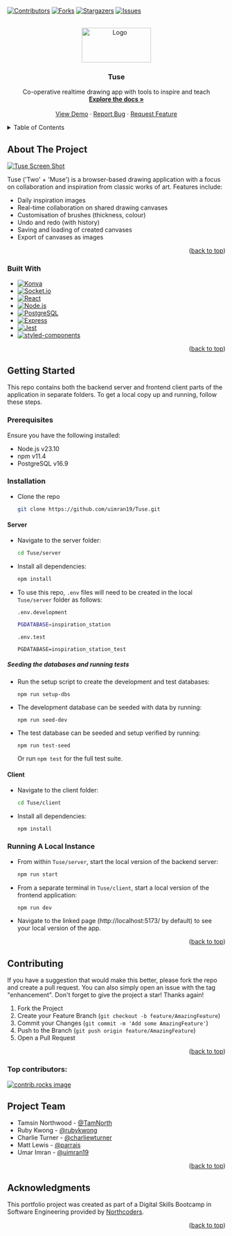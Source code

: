 <a id="readme-top"></a>

<!-- PROJECT SHIELDS -->

[![Contributors][contributors-shield]][contributors-url]
[![Forks][forks-shield]][forks-url]
[![Stargazers][stars-shield]][stars-url]
[![Issues][issues-shield]][issues-url]

<!-- [![project_license][license-shield]][license-url] -->

<!-- PROJECT LOGO -->
<br />
<div align="center">
  <a href="https://github.com/uimran19/Tuse">
    <!-- <img src="images/logo.png" alt="Logo" width="80" height="80"> -->
    <img src="images/tuse_logo.png" alt="Logo" width="160" height="80"> 
  </a>

<h3 align="center">Tuse</h3>

  <p align="center">
    Co-operative realtime drawing app with tools to inspire and teach
    <br />
    <a href="https://github.com/uimran19/Tuse"><strong>Explore the docs »</strong></a>
    <br />
    <br />
    <a href="https://tusemain.netlify.app/">View Demo</a>
    &middot;
    <a href="https://github.com/uimran19/Tuse/issues/new?labels=bug">Report Bug</a>
    &middot;
    <a href="https://github.com/uimran19/Tuse/issues/new?labels=enhancement">Request Feature</a>
  </p>
</div>

<!-- TABLE OF CONTENTS -->
<details>
  <summary>Table of Contents</summary>
  <ol>
    <li>
      <a href="#about-the-project">About The Project</a>
      <ul>
        <li><a href="#built-with">Built With</a></li>
      </ul>
    </li>
    <li>
      <a href="#getting-started">Getting Started</a>
      <ul>
        <li><a href="#prerequisites">Prerequisites</a></li>
        <li><a href="#installation">Installation</a></li>
        <li><a href="#running-a-local-instance">Running a local instance</a></li>
      </ul>
    </li>
    <!-- <li><a href="#usage">Usage</a></li>
    <li><a href="#roadmap">Roadmap</a></li> -->
    <li><a href="#contributing">Contributing</a></li>
    <!-- <li><a href="#license">License</a></li> -->
    <li><a href="#project-team">Project Team</a></li>
    <li><a href="#acknowledgments">Acknowledgments</a></li>
  </ol>
</details>

<!-- ABOUT THE PROJECT -->

## About The Project

[![Tuse Screen Shot][product-screenshot]](https://example.com)

Tuse ('Two' + 'Muse') is a browser-based drawing application with a focus on collaboration and inspiration from classic works of art. Features include:

- Daily inspiration images
- Real-time collaboration on shared drawing canvases
- Customisation of brushes (thickness, colour)
- Undo and redo (with history)
- Saving and loading of created canvases
- Export of canvases as images

<p align="right">(<a href="#readme-top">back to top</a>)</p>

### Built With

- [![Konva][Konva.js]][Konva-url]
- [![Socket.io][Socket.io]][Socketdotio-url]
- [![React][React.dev]][React-url]
- [![Node.js][NodeJS.org]][Node-url]
- [![PostgreSQL][PostgreSQL.org]][Postgresql-url]
- [![Express][ExpressJS.com]][Express-url]
- [![Jest][JestJS.io]][Jest-url]
- [![styled-components][Styled-Components.com]][Styledcomponents-url]

<p align="right">(<a href="#readme-top">back to top</a>)</p>

<!-- GETTING STARTED -->

## Getting Started

This repo contains both the backend server and frontend client parts of the application in separate folders. To get a local copy up and running, follow these steps.

### Prerequisites

Ensure you have the following installed:

- Node.js v23.10
- npm v11.4
- PostgreSQL v16.9

### Installation

- Clone the repo
  ```bash
  git clone https://github.com/uimran19/Tuse.git
  ```

#### Server

- Navigate to the server folder:

  ```bash
  cd Tuse/server
  ```

- Install all dependencies:
  ```bash
  npm install
  ```
- To use this repo, `.env` files will need to be created in the local `Tuse/server` folder as follows:

  `.env.development`

  ```bash
  PGDATABASE=inspiration_station
  ```

  `.env.test`

  ```
  PGDATABASE=inspiration_station_test
  ```

##### Seeding the databases and running tests

- Run the setup script to create the development and test databases:

  ```
  npm run setup-dbs
  ```

- The development database can be seeded with data by running:

  ```
  npm run seed-dev
  ```

- The test database can be seeded and setup verified by running:

  ```
  npm run test-seed
  ```

  Or run `npm test` for the full test suite.

#### Client

- Navigate to the client folder:

  ```bash
  cd Tuse/client
  ```

- Install all dependencies:
  ```bash
  npm install
  ```

### Running A Local Instance

- From within `Tuse/server`, start the local version of the backend server:

  ```bash
  npm run start
  ```

- From a separate terminal in `Tuse/client`, start a local version of the frontend application:

  ```bash
  npm run dev
  ```

- Navigate to the linked page (http\://localhost:5173/ by default) to see your local version of the app.

<p align="right">(<a href="#readme-top">back to top</a>)</p>

<!-- USAGE EXAMPLES -->

<!-- ## Usage

Use this space to show useful examples of how a project can be used. Additional screenshots, code examples and demos work well in this space. You may also link to more resources.

_For more examples, please refer to the [Documentation](https://example.com)_

<p align="right">(<a href="#readme-top">back to top</a>)</p> -->

<!-- ROADMAP -->

<!-- ## Roadmap

- [ ] Feature 1
- [ ] Feature 2
- [ ] Feature 3
  - [ ] Nested Feature

See the [open issues](https://github.com/uimran19/Tuse/issues) for a full list of proposed features (and known issues).

<p align="right">(<a href="#readme-top">back to top</a>)</p> -->

<!-- CONTRIBUTING -->

## Contributing

If you have a suggestion that would make this better, please fork the repo and create a pull request. You can also simply open an issue with the tag "enhancement".
Don't forget to give the project a star! Thanks again!

1. Fork the Project
2. Create your Feature Branch (`git checkout -b feature/AmazingFeature`)
3. Commit your Changes (`git commit -m 'Add some AmazingFeature'`)
4. Push to the Branch (`git push origin feature/AmazingFeature`)
5. Open a Pull Request

<p align="right">(<a href="#readme-top">back to top</a>)</p>

### Top contributors:

<a href="https://github.com/uimran19/Tuse/graphs/contributors">
  <img src="https://contrib.rocks/image?repo=uimran19/Tuse" alt="contrib.rocks image" />
</a>

<!-- LICENSE -->

<!-- ## Licence

Distributed under the project_license. See `LICENSE.txt` for more information.

<p align="right">(<a href="#readme-top">back to top</a>)</p> -->

<!-- CONTACT -->

## Project Team

- Tamsin Northwood - [@TamNorth](https://www.github.com/TamNorth)
- Ruby Kwong - [@rubykwong](https://www.github.com/rubykwong)
- Charlie Turner - [@charliewturner](https://www.github.com/charliewturner)
- Matt Lewis - [@parrais](https://www.github.com/parrais)
- Umar Imran - [@uimran19](https://www.github.com/uimran19)

<p align="right">(<a href="#readme-top">back to top</a>)</p>

<!-- ACKNOWLEDGMENTS -->

## Acknowledgments

This portfolio project was created as part of a Digital Skills Bootcamp in Software Engineering provided by [Northcoders](https://northcoders.com/).

<p align="right">(<a href="#readme-top">back to top</a>)</p>

<!-- MARKDOWN LINKS & IMAGES -->
<!-- https://www.markdownguide.org/basic-syntax/#reference-style-links -->

[contributors-shield]: https://img.shields.io/github/contributors/uimran19/Tuse.svg?style=for-the-badge
[contributors-url]: https://github.com/uimran19/Tuse/graphs/contributors
[forks-shield]: https://img.shields.io/github/forks/uimran19/Tuse.svg?style=for-the-badge
[forks-url]: https://github.com/uimran19/Tuse/network/members
[stars-shield]: https://img.shields.io/github/stars/uimran19/Tuse.svg?style=for-the-badge
[stars-url]: https://github.com/uimran19/Tuse/stargazers
[issues-shield]: https://img.shields.io/github/issues/uimran19/Tuse.svg?style=for-the-badge
[issues-url]: https://github.com/uimran19/Tuse/issues
[license-shield]: https://img.shields.io/github/license/uimran19/Tuse.svg?style=for-the-badge
[license-url]: https://github.com/uimran19/Tuse/blob/master/LICENSE.txt
[product-screenshot]: images/screenshot.png
[Konva.js]: https://img.shields.io/badge/Konva-0D83CD?style=for-the-badge&logo=konva&logoColor=white
[Konva-url]: https://konvajs.org/
[Socket.io]: https://img.shields.io/badge/Socket.IO-010101?style=for-the-badge&logo=socketdotio&logoColor=white
[Socketdotio-url]: https://socket.io/
[React.dev]: https://img.shields.io/badge/React-20232A?style=for-the-badge&logo=react&logoColor=61DAFB
[React-url]: https://react.dev/
[NodeJS.org]: https://img.shields.io/badge/Node.js-black?style=for-the-badge&logo=nodedotjs&logoColor=5FA04E
[Node-url]: https://nodejs.org/
[ExpressJS.com]: https://img.shields.io/badge/Express-black?style=for-the-badge&logo=express&logoColor=white
[Express-url]: https://expressjs.com/
[PostgreSQL.org]: https://img.shields.io/badge/PostgreSQL-4169E1?style=for-the-badge&logo=postgresql&logoColor=white
[Postgresql-url]: https://www.postgresql.org/
[JestJS.io]: https://img.shields.io/badge/Jest-C21325?style=for-the-badge&logo=jest&logoColor=white
[Jest-url]: https://jestjs.io/
[Styled-Components.com]: https://img.shields.io/badge/styled_components-20232A?style=for-the-badge&logo=styled-components&logoColor=DB7093
[Styledcomponents-url]: https://styled-components.com/

